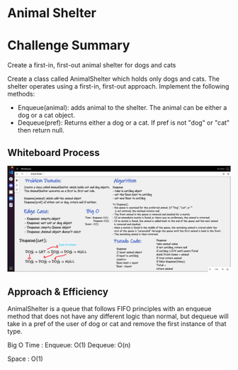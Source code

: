 # Animal Shelter

# Challenge Summary
Create a first-in, first-out animal shelter for dogs and cats

Create a class called AnimalShelter which holds only dogs and cats. 
The shelter operates using a first-in, first-out approach. 
Implement the following methods:
- Enqueue(animal): adds animal to the shelter. The animal can be either a dog or a cat object. 
- Dequeue(pref): Returns either a dog or a cat. If pref is not "dog" or "cat" then return null.

## Whiteboard Process
![Whiteboard](Assest/Whiteboard.png)

## Approach & Efficiency
AnimalShelter is a queue that follows FIFO principles with an enqueue method that 
does not have any different logic than normal, but dequeue will take in a pref of 
the user of dog or cat and remove the first instance of that type.

Big O Time : Enqueue: O(1) Dequeue: O(n)

Space : O(1)
